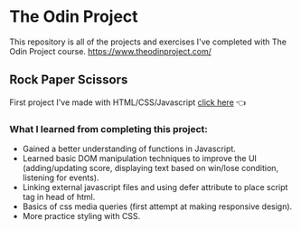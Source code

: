 # The Odin Project

This repository is all of the projects and exercises I've completed with The Odin Project course.
https://www.theodinproject.com/

## Rock Paper Scissors 
First project I've made with HTML/CSS/Javascript 
[click here](https://brandyn1234.github.io/odin-project/foundations/rock-paper-scissors/) :point_left:
### What I learned from completing this project:
* Gained a better understanding of functions in Javascript.
* Learned basic DOM manipulation techniques to improve the UI (adding/updating score, displaying text based on win/lose condition, listening for events).
* Linking external javascript files and using defer attribute to place script tag in head of html.
* Basics of css media queries (first attempt at making responsive design).
* More practice styling with CSS.

